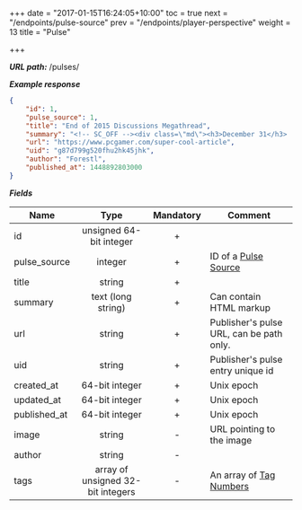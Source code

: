 +++
date = "2017-01-15T16:24:05+10:00"
toc = true
next = "/endpoints/pulse-source"
prev = "/endpoints/player-perspective"
weight = 13
title = "Pulse"

+++

***URL path:*** /pulses/

***Example response***

```json
{
    "id": 1,
    "pulse_source": 1,
    "title": "End of 2015 Discussions Megathread",
    "summary": "<!-- SC_OFF --><div class=\"md\"><h3>December 31</h3> ...",
    "url": "https://www.pcgamer.com/super-cool-article",
    "uid": "g87d799g520fhu2hk45jhk",
    "author": "Forestl",
    "published_at": 1448892803000
}
```

***Fields***

| Name         | Type                    | Mandatory | Comment |
| ------------ |:-----------------------:|:---------:| ------- |
| id           | unsigned 64-bit integer |     +     ||
| pulse_source | integer              |     +     | ID of a [Pulse Source](../../endpoints/pulse-source) |
| title        | string                  |     +     ||
| summary      | text (long string)      |     +     | Can contain HTML markup |
| url          | string                  |     +     | Publisher's pulse URL, can be path only. |
| uid          | string                  |     +     | Publisher's pulse entry unique id |
| created_at   | 64-bit integer                    |     +     | Unix epoch |
| updated_at   | 64-bit integer                    |     +     | Unix epoch |
| published_at | 64-bit integer          |     +     | Unix epoch |
| image        | string                  |     -     | URL pointing to the image |
| author       | string                  |     -     ||
| tags         | array of unsigned 32-bit integers |     -     | An array of [Tag Numbers](../../misc-objects/tagnumbers)  |
